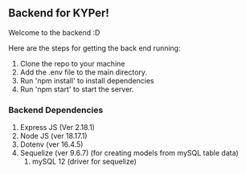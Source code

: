 ## Backend for KYPer!

Welcome to the backend :D

Here are the steps for getting the back end running:
1. Clone the repo to your machine
2. Add the .env file to the main directory.
3. Run 'npm install' to install dependencies 
4. Run 'npm start' to start the server.

### Backend Dependencies
1. Express JS (Ver 2.18.1)
2. Node JS (ver 18.17.1)
3. Dotenv (ver 16.4.5)
4. Sequelize (ver 9.6.7) (for creating models from mySQL table data)
    1. mySQL 12 (driver for sequelize)